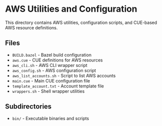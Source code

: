 # AWS Utilities and Configuration

This directory contains AWS utilities, configuration scripts, and CUE-based AWS resource definitions.

## Files

- `BUILD.bazel` - Bazel build configuration
- `aws.cue` - CUE definitions for AWS resources
- `aws_cli.sh` - AWS CLI wrapper script
- `aws_config.sh` - AWS configuration script
- `aws_list_accounts.sh` - Script to list AWS accounts
- `main.cue` - Main CUE configuration file
- `template_account.txt` - Account template file
- `wrappers.sh` - Shell wrapper utilities

## Subdirectories

- `bin/` - Executable binaries and scripts
